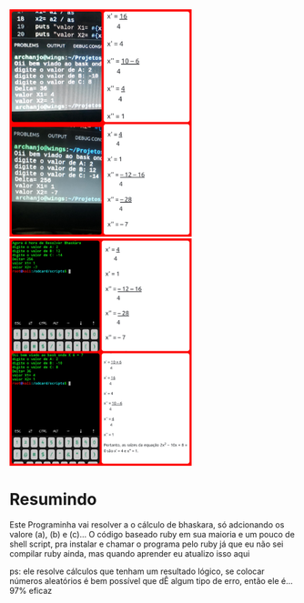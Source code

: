 <img src="https://github.com/4RCH4NJ0/bhaskrl/blob/main/Polish_20201127_204711288.jpg" height="400" alt="Screenshot"/>
<img src="https://github.com/4RCH4NJ0/bhaskrl/blob/main/Polish_20201127_210537598.jpg" height="400" alt="Screenshot"/>

# Resumindo
Este Programinha vai resolver a o cálculo de bhaskara, só adcionando os valore (a), (b) e (c)... O código baseado ruby em sua maioria e um pouco de shell script, pra instalar e chamar o programa pelo ruby já que eu não sei compilar ruby ainda, mas quando aprender eu atualizo isso aqui

ps: ele resolve cálculos que tenham um resultado lógico, se colocar números aleatórios é bem possível que dÊ algum tipo de erro, então ele é... 97% eficaz
